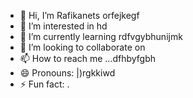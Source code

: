 - 👋 Hi, I’m Rafikanets orfejkegf
- 👀 I’m interested in hd
- 🌱 I’m currently learning rdfvgybhunijmk
- 💞️ I’m looking to collaborate on 
- 📫 How to reach me ...dfhbyfgbh
- 😄 Pronouns: |)rgkkiwd
- ⚡ Fun fact: .
<!---
Rafikanets/Rafikanets is a ✨ special ✨ repository because its `README.md` (this file) appears on your GitHub profile.
You can click the Preview link to take a look at your changes
